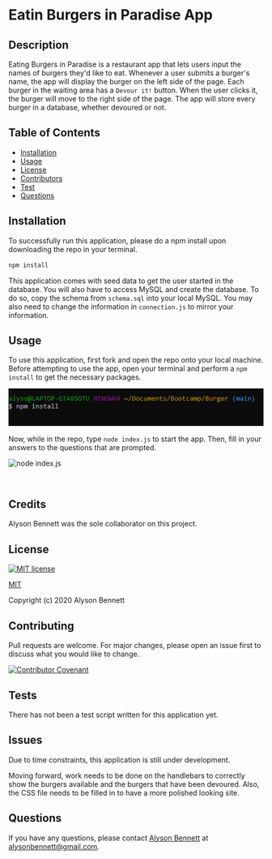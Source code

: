 # Eatin Burgers in Paradise App

## Description

Eating Burgers in Paradise is a restaurant app that lets users input the names of burgers they'd like to eat. Whenever a user submits a burger's name, the app will display the burger on the left side of the page. Each burger in the waiting area has a `Devour it!` button. When the user clicks it, the burger will move to the right side of the page. The app will store every burger in a database, whether devoured or not.

## Table of Contents

* [Installation](#Installation)
* [Usage](#Usage)
* [License](#License)
* [Contributors](#Contributors)
* [Test](#Test)
* [Questions](#Questions)

## Installation

To successfully run this application, please do a npm install upon downloading the repo in your terminal.

```bash
npm install
```

This application comes with seed data to get the user started in the database. You will also have to access MySQL and create the database.  To do so, copy the schema from ```schema.sql``` into your local MySQL. You may also need to change the information in ```connection.js``` to mirror your information. 

## Usage

To use this application, first fork and open the repo onto your local machine. Before attempting to use the app, open your terminal and perform a ```npm install``` to get the necessary packages.

![npm install](public/assets/images/npmInstall.png)

Now, while in the repo, type ```node index.js``` to start the app. Then, fill in your answers to the questions that are prompted.

![node index.js](assets/node.png)

![]()

## Credits

Alyson Bennett was the sole collaborator on this project. 

## License

[![MIT license](https://img.shields.io/badge/License-MIT-blue.svg)](https://lbesson.mit-license.org/)

[MIT](https://choosealicense.com/licenses/mit/)

Copyright (c) 2020 Alyson Bennett

## Contributing

Pull requests are welcome. For major changes, please open an issue first to discuss what you would like to change.

[![Contributor Covenant](https://img.shields.io/badge/Contributor%20Covenant-v2.0%20adopted-ff69b4.svg)](code_of_conduct.md)

## Tests

There has not been a test script written for this application yet.

## Issues

Due to time constraints, this application is still under development.

Moving forward, work needs to be done on the handlebars to correctly show the burgers available and the burgers that have been devoured. Also, the CSS file needs to be filled in to have a more polished looking site. 

## Questions

If you have any questions, please contact [Alyson Bennett](https://github.com/alysonbennett) at alysonbennett@gmail.com.